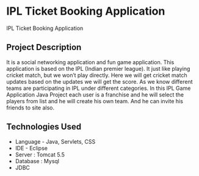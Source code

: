 # IPL Ticket Booking Application

IPL Ticket Booking Application

## Project Description

It is a social networking application and fun game application. This application is based on the IPL (Indian premier league). It just like playing cricket match, but we won’t play directly. Here we will get cricket match updates based on the updates we will get the score. As we know different teams are participating in IPL under different categories. In this IPL Game Application Java Project each user is a franchise and he will select the players from list and he will create his own team. And he can invite his friends to site also.

## Technologies Used

- Language - Java, Servlets, CSS
- IDE - Eclipse
- Server : Tomcat 5.5
- Database : Mysql
- JDBC

